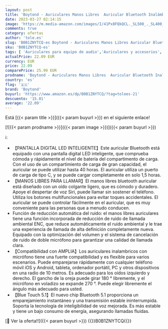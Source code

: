 ```yaml
---
layout: post
title: 'Boytond - Auriculares Manos Libres  Auricular Bluetooth Inalámbrico con Micrófono Incorporado Cancelación de Ruido Auricular con Caja de Carga LED para Conducir/Negocios/Oficina  Compatible con iPhone y Android'
date: 2023-03-27 02:14:15
image: 'https://m.media-amazon.com/images/I/41Px8FQkQCL._SL500_._SL400_.jpg'
comments: true
category: ofertas
author: 'tole.es'
slug: 'B0B1ZNYTCQ-es Boytond - Auriculares Manos Libres Auricular Bluetooth...'
sku: 'B0B1ZNYTCQ-es'
tags: [ 'Auriculares para equipo de audio','Auriculares y accesorios','Electrónica','boytond','iphone','🇪🇸', ]
actualPrice: 22.09 EUR
currency: EUR
price: 22.09
comparePrice: 25.99 EUR
prodname: 'Boytond - Auriculares Manos Libres  Auricular Bluetooth Inalámbrico con Micrófono Incorporado Cancelación de Ruido Auricular con Caja de Carga LED para Conducir/Negocios/Oficina  Compatible con iPhone y Android'
country: 'es'
flag: '🇪🇸'
brand: 'Boytond'
buyurl: 'https://www.amazon.es/dp/B0B1ZNYTCQ/?tag=tolees-21'
descuento: '15.01'
average: '22.09'
---
```


Está [{{< param title >}}]({{< param buyurl >}}) en el siguiente enlace!

[![{{< param prodname >}}]({{< param image >}})]({{< param buyurl >}})

ℹ️:

- 【PANTALLA DIGITAL LED INTELIGENTE】Este auricular Bluetooth está equipado con una pantalla digital LED inteligente, que comprueba cómoda y rápidamente el nivel de batería del compartimento de carga. Con el uso de un compartimiento de carga de gran capacidad, el auricular se puede utilizar hasta 40 horas. El auricular utiliza un puerto de carga de tipo C, y se puede cargar completamente en solo 1,5 horas.
- 【MANOS LIBRES PARA LLAMAR】El manos libres bluetooth auricular está diseñado con un oído colgante ligero, que es cómodo y duradero. Apoye el despertar de voz Siri, puede llamar sin sostener el teléfono. Utiliza los botones multifuncionales para evitar toques accidentales. El auricular se puede controlar fácilmente en el auricular, que es muy conveniente para las personas que a menudo conducen.
- Función de reducción automática del ruido: el manos libres auriculares tiene una función incorporada de reducción de ruido de llamada ambiental ENC, que reduce automáticamente el ruido ambiental y le trae una experiencia de llamada de alta definición completamente nueva. Equipado con la optimización del volumen y el sistema de cancelación de ruido de doble micrófono para garantizar una calidad de llamada clara.
- 【Compatibilidad con AMPLIA】Los auriculares inalambricos con micrófono tiene una fuerte compatibilidad y es flexible para varios escenarios. Puede emparejarse rápidamente con cualquier teléfono móvil iOS y Android, tableta, ordenador portátil, PC y otros dispositivos en una radio de 10 metros. Es adecuado para los oídos izquierdo y derecho. El gancho de la oreja puede girar 180 ° libremente, y el micrófono en voladizo se expande 270 °. Puede elegir libremente el ángulo más adecuado para usted.
- 【Blue Touch 5.1】El nuevo chip Bluetooth 5.1 proporciona un emparejamiento instantáneo y una transmisión estable ininterrumpida. Soporta la tecnología de inteligibilidad de voz mejorada. Es más estable y tiene un bajo consumo de energía, asegurando llamadas fluidas.

[🛒 Ver la oferta!!]({{< param buyurl >}})
{{<world>}}B0B1ZNYTCQ{{</world>}}
